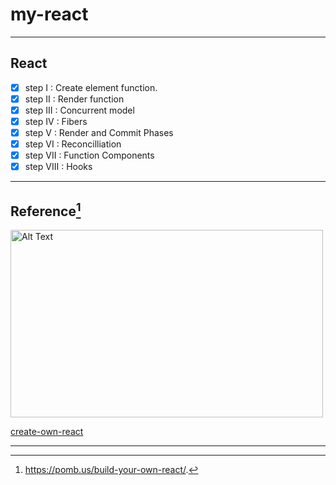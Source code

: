 # my-react

---

## React

- [x] step I : Create element function.
- [x] step II : Render function
- [x] step III : Concurrent model
- [x] step IV : Fibers
- [x] step V : Render and Commit Phases
- [x] step VI : Reconcilliation
- [x] step VII : Function Components
- [x] step VIII : Hooks

---

## Reference[^1]

<img src="https://www.freecodecamp.org/news/content/images/size/w2000/2021/06/Ekran-Resmi-2019-11-18-18.08.13.png" alt="Alt Text" style="width:500px; height:300px;">

[create-own-react](https://pomb.us/build-your-own-react/)

---

[^1]: https://pomb.us/build-your-own-react/.

